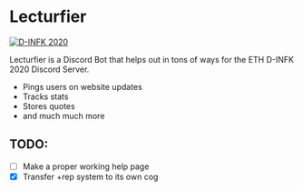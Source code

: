# Lecturfier

[![D-INFK 2020](readme_images/d_trav.gif)](https://discord.gg/eth-dinfk-2020)

Lecturfier is a Discord Bot that helps out in tons of ways for the ETH D-INFK 2020 Discord Server.

  - Pings users on website updates
  - Tracks stats
  - Stores quotes
  - and much much more

## TODO:
  - [ ] Make a proper working help page
  - [x] Transfer +rep system to its own cog
